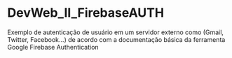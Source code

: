 # DevWeb_II_FirebaseAUTH
Exemplo de autenticação de usuário em um servidor externo como (Gmail, Twitter, Facebook...) de acordo com a documentação básica da ferramenta Google Firebase Authentication
